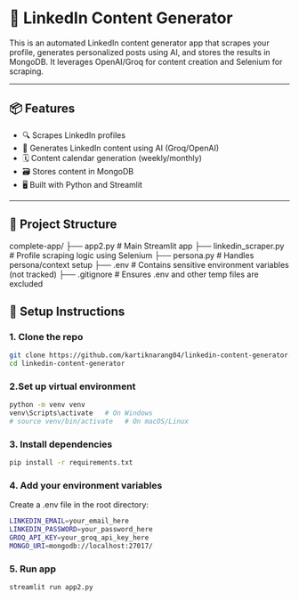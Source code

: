 # 🚀 LinkedIn Content Generator

This is an automated LinkedIn content generator app that scrapes your profile, generates personalized posts using AI, and stores the results in MongoDB. It leverages OpenAI/Groq for content creation and Selenium for scraping.

---

## 📦 Features

- 🔍 Scrapes LinkedIn profiles
- 🧠 Generates LinkedIn content using AI (Groq/OpenAI)
- 🗓️ Content calendar generation (weekly/monthly)
- 🗃️ Stores content in MongoDB
- 🖥️ Built with Python and Streamlit

---

## 📁 Project Structure

complete-app/
├── app2.py # Main Streamlit app
├── linkedin_scraper.py # Profile scraping logic using Selenium
├── persona.py # Handles persona/context setup
├── .env # Contains sensitive environment variables (not tracked)
├── .gitignore # Ensures .env and other temp files are excluded


## 🔧 Setup Instructions

### 1. Clone the repo

```bash
git clone https://github.com/kartiknarang04/linkedin-content-generator.git
cd linkedin-content-generator
```
### 2.Set up virtual environment
```bash
python -m venv venv
venv\Scripts\activate   # On Windows
# source venv/bin/activate   # On macOS/Linux
```

### 3. Install dependencies
```bash
pip install -r requirements.txt
```

### 4. Add your environment variables

Create a .env file in the root directory:
```bash
LINKEDIN_EMAIL=your_email_here
LINKEDIN_PASSWORD=your_password_here
GROQ_API_KEY=your_groq_api_key_here
MONGO_URI=mongodb://localhost:27017/
```

### 5. Run app
```bash
streamlit run app2.py
```

